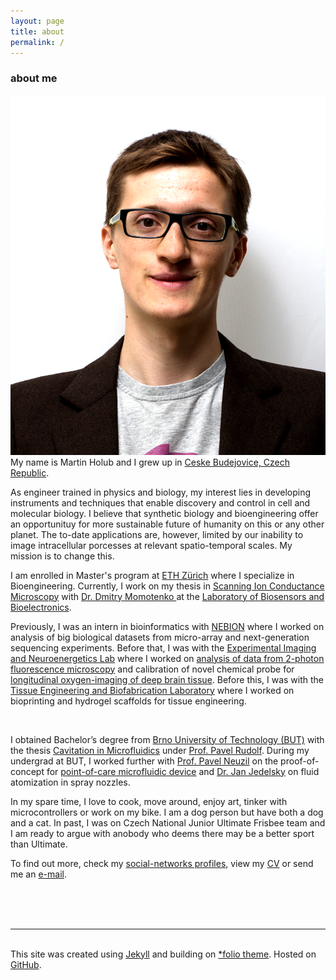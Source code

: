 ```yaml
---
layout: page
title: about
permalink: /
---
```

<a href="" target="blank"></a>
### about me
<img class="col one left" src="/img/prof_pic.png">
<br/>
My name is Martin Holub and I grew up in <a href="https://en.wikipedia.org/wiki/%C4%8Cesk%C3%A9_Bud%C4%9Bjovice" target="blank">Ceske Budejovice, Czech Republic</a>.

As engineer trained in physics and biology, my interest lies in developing instruments and techniques that enable discovery and control in cell and molecular biology. I believe that synthetic biology and bioengineering offer an opportunituy for more sustainable future of humanity on this or any other planet. The to-date applications are, however, limited by our inability to image intracellular porcesses at relevant spatio-temporal scales. My mission is to change this.

I am enrolled in Master's program at <a href="http://www.ethz.ch/en/" target="blank">ETH Zürich</a> where I specialize in Bioengineering. Currently, I work on my thesis in <a href="https://en.wikipedia.org/wiki/Scanning_ion-conductance_microscopy" target="blank">Scanning Ion Conductance Microscopy</a> with <a href="http://www.lbb.ethz.ch/the-group/principal-investigator/D_Momotenko-CV.html" target="blank"> Dr. Dmitry Momotenko </a> at the <a href="http://www.lbb.ethz.ch/" target="blank">Laboratory of Biosensors and Bioelectronics</a>.

Previously, I was an intern in bioinformatics with <a href="https://nebion.com/ne/" target="blank">NEBION</a> where I worked on analysis of big biological datasets from micro-array and next-generation sequencing experiments. Before that, I was with the <a href="https://www.pharma.uzh.ch/en/research/functionalimaging.html" target="blank">Experimental Imaging and Neuroenergetics Lab</a> where I worked on <a href = "https://github.com/EIN-lab/CHIPS">analysis of data from 2-photon fluorescence microscopy</a> and calibration of novel chemical probe for <a href="https://www.cell.com/cell-metabolism/pdfExtended/S1550-4131(18)30759-9" target="blank"> longitudinal oxygen-imaging of deep brain tissue</a>. Before this, I was with the <a href="http://www.cartilage.ethz.ch/" target="blank">Tissue Engineering and Biofabrication Laboratory</a> where I worked on bioprinting and hydrogel scaffolds for tissue engineering.

<img class="col one right" src="/img/dog_gif.gif" alt="" title="Dog">

I obtained Bachelor’s degree from <a href="https://www.vutbr.cz/en/" target="blank">Brno University of Technology (BUT)</a> with the thesis <a href="https://www.vutbr.cz/en/students/final-thesis?action=detail&zp_id=92831&hl_klic_slova=0&hl_abstrakt=0&hl_nazev=0&hl_autor=0&str=916&aid_redir=1">Cavitation in Microfluidics</a> under <a href="https://www.vutbr.cz/en/people/pavel-rudolf-2597/zivotopis"> Prof. Pavel Rudolf</a>. During my undergrad at BUT, I worked further with <a href="https://scholar.google.com/citations?user=hyJp9yIAAAAJ&hl=en" target="blank">Prof. Pavel Neuzil</a> on the proof-of-concept for <a href="https://pubs.acs.org/doi/abs/10.1021/acs.analchem.7b00776" target="blank">point-of-care microfluidic device</a> and <a href="https://scholar.google.ch/citations?user=PI67YCwAAAAJ&hl=de">Dr. Jan Jedelsky</a> on fluid atomization in spray nozzles.

In my spare time, I love to cook, move around, enjoy art, tinker with microcontrollers or work on my bike. I am a dog person but have both a dog and a cat. In past, I was on Czech National Junior Ultimate Frisbee team and I am ready to argue with anobody who deems there may be a better sport than Ultimate.

To find out more, check my <a href="#contacticon-center">social-networks profiles</a>, view my <a href="/img/Martin_CV_EN.pdf" target="blank">CV</a> or send me an <a href="mailto:mholub.ethz@gmail.com">e-mail</a>.

<br/>

<br/>
<br/>
<hr/>
<br/>
<span class="contacticon center" id="contacticon-center">
	<a href="mailto:mholub.ethz@gmail.com"><i class="fa fa-envelope-square"></i></a>
	<a href="https://twitter.com/holub_martin" target="_blank"><i class="fa fa-twitter-square"></i></a>
	<a href="https://www.linkedin.com/in/holubmartin" target="_blank"><i class="fa fa-linkedin-square"></i></a>
	<a href="https://www.researchgate.net/profile/Martin_Holub2" target="_blank"><i class="ai ai-researchgate-square"></i></a>
	<a href="https://github.com/martinholub" target="_blank"><i class="fa fa-github-square"></i></a>
	<a href="/feed.xml" target="_blank"><i class="fa fa-rss-square"></i></a>
</span>

<div class="col three caption">
	This site was created using <a href="https://jekyllrb.com/" target="blank">Jekyll</a> and building on <a href="https://github.com/bogoli/-folio" target="blank">*folio theme</a>. Hosted on <a href="https://github.com/" target="blank">GitHub</a>.
</div>
